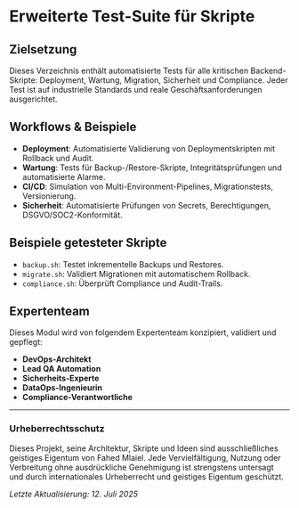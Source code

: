 # Erweiterte Test-Suite für Skripte

## Zielsetzung
Dieses Verzeichnis enthält automatisierte Tests für alle kritischen Backend-Skripte: Deployment, Wartung, Migration, Sicherheit und Compliance. Jeder Test ist auf industrielle Standards und reale Geschäftsanforderungen ausgerichtet.

## Workflows & Beispiele
- **Deployment**: Automatisierte Validierung von Deploymentskripten mit Rollback und Audit.
- **Wartung**: Tests für Backup-/Restore-Skripte, Integritätsprüfungen und automatisierte Alarme.
- **CI/CD**: Simulation von Multi-Environment-Pipelines, Migrationstests, Versionierung.
- **Sicherheit**: Automatisierte Prüfungen von Secrets, Berechtigungen, DSGVO/SOC2-Konformität.

## Beispiele getesteter Skripte
- `backup.sh`: Testet inkrementelle Backups und Restores.
- `migrate.sh`: Validiert Migrationen mit automatischem Rollback.
- `compliance.sh`: Überprüft Compliance und Audit-Trails.

## Expertenteam
Dieses Modul wird von folgendem Expertenteam konzipiert, validiert und gepflegt:

- **DevOps-Architekt** 
- **Lead QA Automation** 
- **Sicherheits-Experte**
- **DataOps-Ingenieurin**
- **Compliance-Verantwortliche**

---
### Urheberrechtsschutz
Dieses Projekt, seine Architektur, Skripte und Ideen sind ausschließliches geistiges Eigentum von Fahed Mlaiel. Jede Vervielfältigung, Nutzung oder Verbreitung ohne ausdrückliche Genehmigung ist strengstens untersagt und durch internationales Urheberrecht und geistiges Eigentum geschützt.

*Letzte Aktualisierung: 12. Juli 2025*